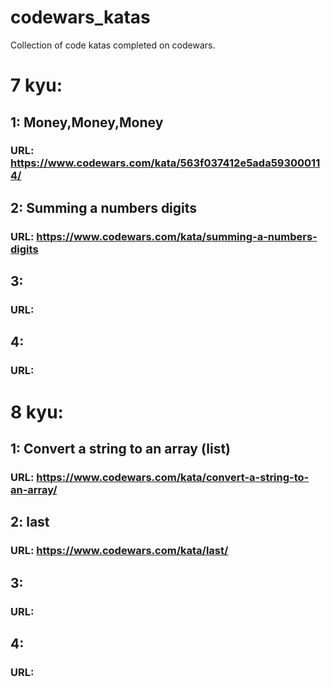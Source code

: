 # codewars_katas
Collection of code katas completed on codewars.




# 7 kyu:

## 1:   Money,Money,Money
### URL:    https://www.codewars.com/kata/563f037412e5ada593000114/

## 2:   Summing a numbers digits
### URL:    https://www.codewars.com/kata/summing-a-numbers-digits

## 3:
### URL:

## 4:
### URL:


# 8 kyu:

## 1:   Convert a string to an array (list)
### URL:    https://www.codewars.com/kata/convert-a-string-to-an-array/

## 2:   last
### URL:    https://www.codewars.com/kata/last/

## 3:
### URL:

## 4:
### URL:
